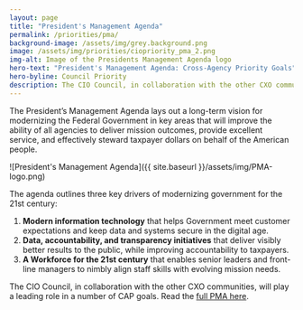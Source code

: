 ```yaml
---
layout: page
title: "President's Management Agenda"
permalink: /priorities/pma/
background-image: /assets/img/grey.background.png
image: /assets/img/priorities/ciopriority_pma_2.png
img-alt: Image of the Presidents Management Agenda logo
hero-text: "President's Management Agenda: Cross-Agency Priority Goals"
hero-byline: Council Priority
description: The CIO Council, in collaboration with the other CXO communities, will play a leading role in working to fulfill a number of CAP goals outlined by the PMA.
---
```

The President’s Management Agenda lays out a long-term vision for modernizing the Federal Government in key areas that will improve the ability of all agencies to deliver mission outcomes, provide excellent service, and effectively steward taxpayer dollars on behalf of the American people.

![President's Management Agenda]({{ site.baseurl }}/assets/img/PMA-logo.png)

The agenda outlines three key drivers of modernizing government for the 21st century:

1. **Modern information technology** that helps Government meet customer expectations and keep data and systems secure in the digital age.
2. **Data, accountability, and transparency initiatives** that deliver visibly better results to the public, while improving accountability to taxpayers.
3. **A Workforce for the 21st century** that enables senior leaders and front-line managers to nimbly align staff skills with evolving mission needs.  

The CIO Council, in collaboration with the other CXO communities, will play a leading role in a number of CAP goals. Read the [full PMA here](https://www.performance.gov/PMA/PMA.html).

